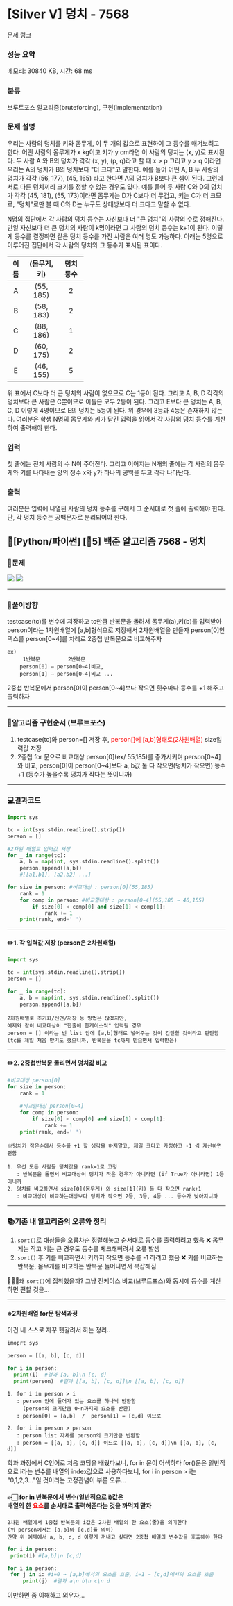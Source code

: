 # [Silver V] 덩치 - 7568 

[문제 링크](https://www.acmicpc.net/problem/7568) 

### 성능 요약

메모리: 30840 KB, 시간: 68 ms

### 분류

브루트포스 알고리즘(bruteforcing), 구현(implementation)

### 문제 설명

<p>우리는 사람의 덩치를 키와 몸무게, 이 두 개의 값으로 표현하여 그 등수를 매겨보려고 한다. 어떤 사람의 몸무게가 x kg이고 키가 y cm라면 이 사람의 덩치는 (x, y)로 표시된다. 두 사람 A 와 B의 덩치가 각각 (x, y), (p, q)라고 할 때 x > p 그리고 y > q 이라면 우리는 A의 덩치가 B의 덩치보다 "더 크다"고 말한다. 예를 들어 어떤 A, B 두 사람의 덩치가 각각 (56, 177), (45, 165) 라고 한다면 A의 덩치가 B보다 큰 셈이 된다. 그런데 서로 다른 덩치끼리 크기를 정할 수 없는 경우도 있다. 예를 들어 두 사람 C와 D의 덩치가 각각 (45, 181), (55, 173)이라면 몸무게는 D가 C보다 더 무겁고, 키는 C가 더 크므로, "덩치"로만 볼 때 C와 D는 누구도 상대방보다 더 크다고 말할 수 없다.</p>

<p>N명의 집단에서 각 사람의 덩치 등수는 자신보다 더 "큰 덩치"의 사람의 수로 정해진다. 만일 자신보다 더 큰 덩치의 사람이 k명이라면 그 사람의 덩치 등수는 k+1이 된다. 이렇게 등수를 결정하면 같은 덩치 등수를 가진 사람은 여러 명도 가능하다. 아래는 5명으로 이루어진 집단에서 각 사람의 덩치와 그 등수가 표시된 표이다.</p>

<table class="table table-bordered" style="width: 35%;">
	<thead>
		<tr>
			<th style="text-align: center;">이름</th>
			<th style="text-align: center;">(몸무게, 키)</th>
			<th style="text-align: center;">덩치 등수</th>
		</tr>
	</thead>
	<tbody>
		<tr>
			<td style="text-align: center;">A</td>
			<td style="text-align: center;">(55, 185)</td>
			<td style="text-align: center;">2</td>
		</tr>
		<tr>
			<td style="text-align: center;">B</td>
			<td style="text-align: center;">(58, 183)</td>
			<td style="text-align: center;">2</td>
		</tr>
		<tr>
			<td style="text-align: center;">C</td>
			<td style="text-align: center;">(88, 186)</td>
			<td style="text-align: center;">1</td>
		</tr>
		<tr>
			<td style="text-align: center;">D</td>
			<td style="text-align: center;">(60, 175)</td>
			<td style="text-align: center;">2</td>
		</tr>
		<tr>
			<td style="text-align: center;">E</td>
			<td style="text-align: center;">(46, 155)</td>
			<td style="text-align: center;">5</td>
		</tr>
	</tbody>
</table>

<p>위 표에서 C보다 더 큰 덩치의 사람이 없으므로 C는 1등이 된다. 그리고 A, B, D 각각의 덩치보다 큰 사람은 C뿐이므로 이들은 모두 2등이 된다. 그리고 E보다 큰 덩치는 A, B, C, D 이렇게 4명이므로 E의 덩치는 5등이 된다. 위 경우에 3등과 4등은 존재하지 않는다. 여러분은 학생 N명의 몸무게와 키가 담긴 입력을 읽어서 각 사람의 덩치 등수를 계산하여 출력해야 한다.</p>

### 입력 

 <p>첫 줄에는 전체 사람의 수 N이 주어진다. 그리고 이어지는 N개의 줄에는 각 사람의 몸무게와 키를 나타내는 양의 정수 x와 y가 하나의 공백을 두고 각각 나타난다.</p>

### 출력 

 <p>여러분은 입력에 나열된 사람의 덩치 등수를 구해서 그 순서대로 첫 줄에 출력해야 한다. 단, 각 덩치 등수는 공백문자로 분리되어야 한다.</p>

## 📖[Python/파이썬] [🥈5] 백준 알고리즘 7568 - 덩치
### 📜문제
![](https://velog.velcdn.com/images/keynene/post/be2ab148-283d-4523-bce8-9aed0fdb1b12/image.png)
![](https://velog.velcdn.com/images/keynene/post/2ac1e9cf-1735-4f64-9bdb-b913f16c0bc7/image.png)

* * *

### 📕풀이방향
testcase(tc)를 변수에 저장하고 tc만큼 반복문을 돌려서 몸무게(a),키(b)를 입력받아 person이라는 1차원배열에 [a,b]형식으로 저장해서 2차원배열을 만들자
person[0]인덱스를 person[0~4]를 차례로 2중첩 반복문으로 비교해주자
```
ex)
	 1반복문         2반복문
    person[0] → person[0~4]비교, 
    person[1] → person[0~4]비교 ...
```
2중첩 반복문에서 person[0]이 person[0~4]보다 작으면 횟수마다 등수를 +1 해주고 출력하자

* * *

### 📝알고리즘 구현순서 (브루트포스)
1. testcase(tc)와 person=[] 저장 후, <span style="color:red">person[]에 [a,b]형태로(2차원배열)</span> size입력값 저장
2. 2중첩 for 문으로 비교대상 person[0](ex/ 55,185)를 증가시키며 person[0~4]와 비교,
   person[0]이 person[0~4]보다 a, b값 둘 다 작으면(덩치가 작으면) 등수 +1
   (등수가 높을수록 덩치가 작다는 뜻이니까)
   
* * *

### 💻결과코드
```python
import sys

tc = int(sys.stdin.readline().strip())
person = []

#2차원 배열로 입력값 저장
for _ in range(tc):
    a, b = map(int, sys.stdin.readline().split())
    person.append([a,b]) 
    #[[a1,b1], [a2,b2] ...]

for size in person: #비교대상 : person[0](55,185)
    rank = 1
    for comp in person: #비교할대상 : person[0~4](55,185 ~ 46,155)
        if size[0] < comp[0] and size[1] < comp[1]:
            rank += 1
    print(rank, end=' ')
```

* * *

#### ✏️1. 각 입력값 저장 (person은 2차원배열)
```python
import sys

tc = int(sys.stdin.readline().strip())
person = []

for _ in range(tc):
    a, b = map(int, sys.stdin.readline().split())
    person.append([a,b])
```
```
2차원배열로 초기화/선언/저장 등 방법은 많겠지만,
예제와 같이 비교대상이 "한줄에 한케이스씩" 입력될 경우
person = [] 이라는 빈 list 안에 [a,b]형태로 넣어주는 것이 간단할 것이라고 판단함
(tc를 제일 처음 받기도 했으니까, 반복문을 tc까지 받으면서 입력받음)
```

* * *

#### ✏️2. 2중첩반복문 돌리면서 덩치값 비교
```python
#비교대상 person[0]
for size in person:
    rank = 1
    
    #비교할대상 person[0~4]
    for comp in person:
        if size[0] < comp[0] and size[1] < comp[1]:
            rank += 1
    print(rank, end=' ')
```
```
※덩치가 작은순에서 등수를 +1 할 생각을 하지말고, 제일 크다고 가정하고 -1 씩 계산하면 편함

1. 우선 모든 사람들 덩치값을 rank=1로 고정
   : 반복문을 돌면서 비교대상이 덩치가 작은 경우가 아니라면 (if True가 아니라면) 1등이니까 
2. 덩치를 비교하면서 size[0](몸무게) 와 size[1](키) 둘 다 작으면 rank+1
   : 비교대상이 비교하는대상보다 덩치가 작으면 2등, 3등, 4등 ... 등수가 낮아지니까
```

* * *

### 📚기존 내 알고리즘의 오류와 정리

1. <code>sort()</code>로 대상들을 오름차순 정렬해놓고 순서대로 등수를 출력하려고 했음
❌ 몸무게는 작고 키는 큰 경우도 등수를 체크해버려서 오류 발생
2. <code>sort()</code> 후 키를 비교하면서 키까지 작으면 등수를 -1 하려고 했음
❌ 키를 비교하는 반복문, 몸무게를 비교하는 반복문 늘어나면서 복잡해짐

🤦🏻‍♀️왜 <code>sort()</code>에 집착했을까?
  그냥 전케이스 비교(브루트포스)와 동시에 등수를 계산하면 편할 것을...
  
* * *
  
#### ※2차원배열 for문 탐색과정
이건 내 스스로 자꾸 헷갈려서 하는 정리..
```python
imoprt sys

person = [[a, b], [c, d]]

for i in person:
  print(i)  #결과 [a, b]\n [c, d]
  print(person)  #결과 [[a, b], [c, d]]\n [[a, b], [c, d]]
```
```
1. for i in person > i
   : person 안에 들어가 있는 요소를 하나씩 반환함 
     (person의 크기만큼 0~n까지의 요소를 반환)
   : person[0] = [a,b]  /  person[1] = [c,d] 이므로
   
2. for i in person > person
   : person list 자체를 person의 크기만큼 반환함
   : person = [[a, b], [c, d]] 이므로 [[a, b], [c, d]]\n [[a, b], [c, d]]
```
학과 과정에서 C언어로 처음 코딩을 배웠다보니, for in 문이 어색하다
for()문은 일반적으로 i라는 변수를 배열의 index값으로 사용하다보니,
for i in person > i는 "0,1,2,3..."일 것이라는 고정관념이 부른 오류...


#### 👉🏻 for in 반복문에서 변수(일반적으로 i)값은 </br>배열의 한 <span style="color:red">요소</span>를 순서대로 출력해준다는 것을 까먹지 말자
```
2차원 배열에서 1중첩 반복문의 i값은 2차원 배열의 한 요소(줄)을 의미한다
(위 person에서는 [a,b]와 [c,d]를 의미)
만약 위 예제에서 a, b, c, d 이렇게 꺼내고 싶다면 2중첩 배열의 변수값을 호출해야 한다
```
   ```python
   for i in person:
   	print(i) #[a,b]\n [c,d]
   
   for i in person:
   	for j in i: #i=0 → [a,b]에서의 요소를 호출, i=1 → [c,d]에서의 요소를 호출
   		print(j)  #결과 a\n b\n c\n d 
   ```
   이만하면 좀 이해하고 외우자,..